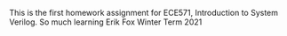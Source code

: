 This is the first homework assignment for ECE571, Introduction to System Verilog.
So much learning
Erik Fox Winter Term 2021
